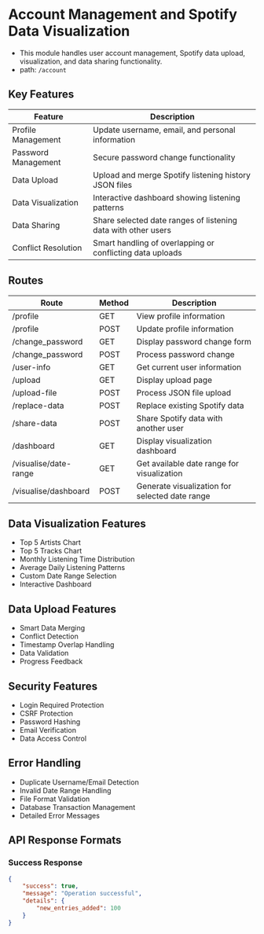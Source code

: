 # Account Management and Spotify Data Visualization

- This module handles user account management, Spotify data upload, visualization, and data sharing functionality.
- path: `/account`

## Key Features

| Feature                | Description                                                  |
| --------------------- | ------------------------------------------------------------ |
| Profile Management    | Update username, email, and personal information             |
| Password Management   | Secure password change functionality                         |
| Data Upload          | Upload and merge Spotify listening history JSON files        |
| Data Visualization   | Interactive dashboard showing listening patterns              |
| Data Sharing         | Share selected date ranges of listening data with other users |
| Conflict Resolution  | Smart handling of overlapping or conflicting data uploads     |

## Routes

| Route                    | Method | Description                                           |
| ----------------------- | ------ | ----------------------------------------------------- |
| /profile                | GET    | View profile information                              |
| /profile                | POST   | Update profile information                            |
| /change_password        | GET    | Display password change form                          |
| /change_password        | POST   | Process password change                               |
| /user-info              | GET    | Get current user information                          |
| /upload                 | GET    | Display upload page                                   |
| /upload-file            | POST   | Process JSON file upload                              |
| /replace-data           | POST   | Replace existing Spotify data                         |
| /share-data             | POST   | Share Spotify data with another user                  |
| /dashboard              | GET    | Display visualization dashboard                       |
| /visualise/date-range   | GET    | Get available date range for visualization            |
| /visualise/dashboard    | POST   | Generate visualization for selected date range        |

## Data Visualization Features

- Top 5 Artists Chart
- Top 5 Tracks Chart
- Monthly Listening Time Distribution
- Average Daily Listening Patterns
- Custom Date Range Selection
- Interactive Dashboard

## Data Upload Features

- Smart Data Merging
- Conflict Detection
- Timestamp Overlap Handling
- Data Validation
- Progress Feedback

## Security Features

- Login Required Protection
- CSRF Protection
- Password Hashing
- Email Verification
- Data Access Control

## Error Handling

- Duplicate Username/Email Detection
- Invalid Date Range Handling
- File Format Validation
- Database Transaction Management
- Detailed Error Messages

## API Response Formats

### Success Response
```json
{
    "success": true,
    "message": "Operation successful",
    "details": {
        "new_entries_added": 100
    }
}
